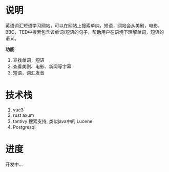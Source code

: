 # 说明
英语词汇短语学习网站，可以在网站上搜索单纯，短语，网站会从美剧，电影，BBC，TED中搜索包含该单词/短语的句子，帮助用户在语境下理解单词，短语的语义。

**功能**
1. 查找单词，短语
2. 查看美剧、电影、新闻等字幕
3. 短语，词汇发音

# 技术栈
1. vue3
2. rust axum
3. tantivy 搜索支持, 类似java中的 Lucene
4. Postgresql

# 进度
开发中...